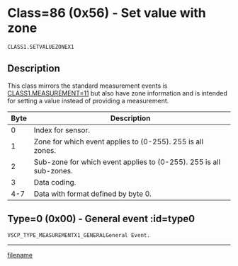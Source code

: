 # Class=86 (0x56) - Set value with zone

    CLASS1.SETVALUEZONEX1

## Description

This class mirrors the standard measurement events is [CLASS1.MEASUREMENT=11](./class1.measurementx1.md) but also have zone information and is intended for setting a value instead of providing a measurement.

 | Byte | Description                                                        |
 | ---- | -----------                                                        |
 | 0    | Index for sensor.                                                  |
 | 1    | Zone for which event applies to (0-255). 255 is all zones.         |
 | 2    | Sub-zone for which event applies to (0-255). 255 is all sub-zones. |
 | 3    | Data coding.                                                       |
 | 4-7  | Data with format defined by byte 0.                                |

## Type=0 (0x00) - General event :id=type0
    VSCP_TYPE_MEASUREMENTX1_GENERALGeneral Event.





----


[filename](./bottom_copyright.md ':include')